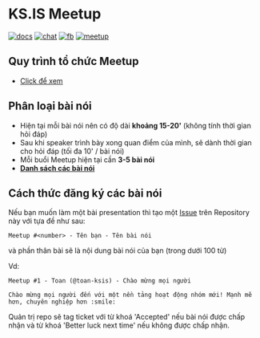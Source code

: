 # KS.IS Meetup

[![docs](https://raw.githubusercontent.com/ks-is/docs/master/icon/docs.png)](https://github.com/ks-is/docs)
[![chat](https://raw.githubusercontent.com/ks-is/docs/master/icon/chat.png)](https://ksis.slack.com/messages/chat)
[![fb](https://raw.githubusercontent.com/ks-is/docs/master/icon/fb.png)](https://www.facebook.com/groups/kmasouth.is)
[![meetup](https://raw.githubusercontent.com/ks-is/docs/master/icon/meet.png)](https://github.com/ks-is/meetup/issues)

## Quy trình tổ chức Meetup

- [Click để xem](https://github.com/ks-is/docs/blob/master/hoat_dong_nhom.md#meet-up)

## Phân loại bài nói

- Hiện tại mỗi bài nói nên có độ dài **khoảng 15-20'** (không tính thời gian hỏi đáp)
- Sau khi speaker trình bày xong quan điểm của mình, sẽ dành thời gian cho hỏi đáp (tối đa 10' / bài nói)
- Mỗi buổi Meetup hiện tại cần **3-5 bài nói**
- [**Danh sách các bài nói**](https://github.com/ks-is/meetup/issues)

## Cách thức đăng ký các bài nói

Nếu bạn muốn làm một bài presentation thì tạo một [Issue](https://github.com/ks-is/meetup/issues/new) trên Repository này với tựa đề như sau:

```
Meetup #<number> - Tên bạn - Tên bài nói
```

và phần thân bài sẽ là nội dung bài nói của bạn (trong dưới 100 từ)

Vd:

```
Meetup #1 - Toan (@toan-ksis) - Chào mừng mọi người

Chào mừng mọi người đến với một nền tảng hoạt động nhóm mới! Mạnh mẽ hơn, chuyên nghiệp hơn :smile:
```


Quản trị repo sẽ tag ticket với từ khoá 'Accepted' nếu bài nói được chấp nhận và từ khoá 'Better luck next time' nếu không được chấp nhận.
